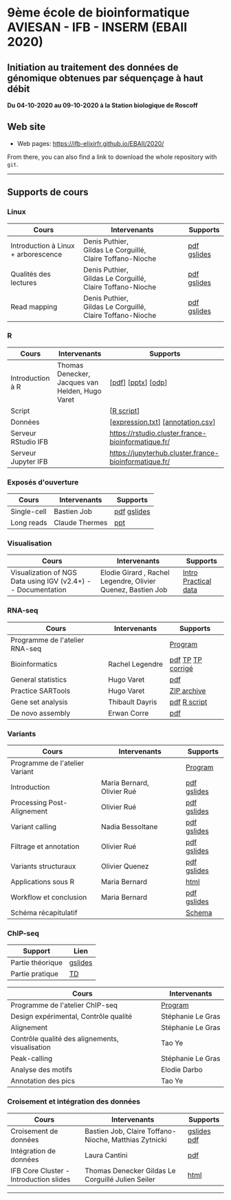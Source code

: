 
# 9ème école de bioinformatique AVIESAN - IFB - INSERM (EBAII 2020)

## Initiation au traitement des données de génomique obtenues par séquençage à haut débit

**Du 04-10-2020 au 09-10-2020 à la Station biologique de Roscoff**


## Web site

- Web pages: <https://ifb-elixirfr.github.io/EBAII/2020/>

From there, you can also find a link to download the whole repository with `git`.

****

## Supports de cours

### Linux

| Cours | Intervenants | Supports |
|----------------------------------|--------------|----------|
| Introduction à Linux + arborescence| Denis Puthier, Gildas Le Corguillé, Claire Toffano-Nioche |  [pdf](intro_linux/intro_linux_ebaii_2020.pdf) [gslides](https://docs.google.com/presentation/d/1acl8ekE_FwzWbYlct8dEG-IeFV0d99UaHUJJWse0S5s/edit?usp=sharing) |
| Qualités des lectures | Denis Puthier, Gildas Le Corguillé, Claire Toffano-Nioche | [pdf](preprocessing_mapping/preprocessing_mapping_ebaii_2020.pdf) [gslides](https://docs.google.com/presentation/d/1YSa5WAL2g85e4R0qDvc2g1w4MFZfbVj82ZaS-X_2Ivs/edit?usp=sharing) |
| Read mapping | Denis Puthier, Gildas Le Corguillé, Claire Toffano-Nioche | [pdf](preprocessing_mapping/preprocessing_mapping_ebaii_2020.pdf) [gslides](https://docs.google.com/presentation/d/1YSa5WAL2g85e4R0qDvc2g1w4MFZfbVj82ZaS-X_2Ivs/edit?usp=sharing) |

### R

| Cours | Intervenants | Supports |
|-----------------------|--------------|-------------------------------------|
| Introduction à R | Thomas Denecker, Jacques van Helden, Hugo Varet | [[pdf](R/Intro_R_2020.pdf)] [[pptx](R/Intro_R_2020.pptx)] [[odp](R/Intro_R_2020.odp)] |
| Script  | | [[R script](R/script_intro_R_2020.r)] |
| Données | | [[expression.txt](R/expression.txt)] [[annotation.csv](R/annotation.csv)] |
| Serveur RStudio IFB | | <https://rstudio.cluster.france-bioinformatique.fr/> |
| Serveur Jupyter IFB | | <https://jupyterhub.cluster.france-bioinformatique.fr/> |

### Exposés d'ouverture

| Cours | Intervenants | Supports |
|----------------------------------|--------------|----------|
| Single-cell | Bastien Job | [pdf](single_cell/Intro_Single-Cell_20201005.pdf) [gslides](https://drive.google.com/file/d/1eFYJ-kRoUnYg_iCZG5pLd6zFDT6br0V8/view?usp=sharing) |
| Long reads | Claude Thermes | [ppt](long_reads/20201006_THERMES_ROSCOFF9_V3.pptx) |

### Visualisation

| Cours | Intervenants | Supports |
|----------------------------------|--------------|----------|
| Visualization of NGS Data using IGV (v2.4+) -- Documentation | Elodie Girard , Rachel Legendre, Olivier Quenez, Bastien Job| [Intro](IGV/IGV.html) [Practical](IGV/IGV_practical.html) [data](IGV/data_igv.zip) |


### RNA-seq

| Cours | Intervenants | Supports |
|----------------------------------|------------------|----------|
| Programme de l'atelier RNA-seq | |  [Program](RNA-seq/) |
| Bioinformatics | Rachel Legendre | [pdf](RNA-seq/EBAI2020_RNAseq.pdf) [TP](RNA-seq/runme.sh) [TP corrigé](RNA-seq/runme_corrected.sh)|
| General statistics | Hugo Varet | [pdf](RNA-seq/RNASeq_differential_analysis.pdf) |
| Practice SARTools | Hugo Varet | [ZIP archive](RNA-seq/TP_differential_analysis/Practice_SARTools.zip) |
| Gene set analysis | Thibault Dayris | [pdf](RNA-seq/GSEA/GSEA.pdf) [R script](RNA-seq/GSEA/GSEA.R)|
| De novo assembly | Erwan Corre | [pdf](RNA-seq/RNASeq_denovo_EBAII2020_red.pdf)  |

### Variants

| Cours | Intervenants | Supports |
|----------------------------------|------------------|----------|
| Programme de l'atelier Variant | | [Program](DNA-seq/) |
| Introduction  | Maria Bernard, Olivier Rué |[pdf](DNA-seq/1-Introduction-Atelier-Variant.pdf) [gslides](https://docs.google.com/presentation/d/1xOwOgrEDZvF-XV9waKNIpTXbGNLDCb5_APL5gXFSycc/edit?usp=sharing)   |
|  Processing Post-Alignement | Olivier Rué | [pdf](DNA-seq/2-Processing-Post-Alignement.pdf) [gslides](https://docs.google.com/presentation/d/1cfdGX-3rjhNAFGSBsk2NhBU44f7A4lkFeS_8ptdlLEw/edit?usp=sharing) |
| Variant calling | Nadia Bessoltane | [pdf](DNA-seq/3-Variant-calling.pdf) [gslides](https://docs.google.com/presentation/d/1GbfYjfXeeow6wkRRLR0MmDie5OTd1j3Cg02xgfGlUeI/edit?usp=sharing) |
| Filtrage et annotation | Olivier Rué | [pdf](DNA-seq/4-Filtrage-Annotation.pdf) [gslides](https://docs.google.com/presentation/d/17INp7S2o4IDxWOklkThMlut8ij1t4CZWGB8v73vmQc0/edit?usp=sharing) |
| Variants structuraux | Olivier Quenez | [pdf](DNA-seq/5-Variants-Structuraux.pdf) [gslides](https://docs.google.com/presentation/d/17CfyWqUNaCL1LnPgwX8J8srOKzZHlqxQj_e1j0Xy8-w/edit?usp=sharing) |
| Applications sous R | Maria Bernard |[html](DNA-seq/EBAII2020_variants.html)|
| Workflow et conclusion | Maria Bernard | [pdf](DNA-seq/6-Workflow_Conclusion.pdf) [gslides](https://docs.google.com/presentation/d/1nFRswgW8G1IAB-JIqp6D4tX_b94lKCWQ8kre6AZfClo/edit?usp=sharing) |
| Schéma récapitulatif | | [Schema](DNA-seq/variantCalling_pipeline.pdf) |

### ChIP-seq

| Support | Lien |
|----------------------------------|------------------|
| Partie théorique | [gslides](https://docs.google.com/presentation/d/1v1_yncOrakL0vH_GvykNtuChM6TXI0V9c7pruSe9QOA/edit?usp=sharing) |
| Partie pratique | [TD](chip-seq/hands-on/) |

| Cours | Intervenants |
|----------------------------------|------------------|
| Programme de l'atelier ChIP-seq | [Program](chip-seq/) |
| Design expérimental, Contrôle qualité | Stéphanie Le Gras |
| Alignement | Stéphanie Le Gras |
| Contrôle qualité des alignements, visualisation | Tao Ye |
| Peak-calling | Stéphanie Le Gras |
| Analyse des motifs | Elodie Darbo |
| Annotation des pics | Tao Ye |


### Croisement et intégration des données

| Cours | Intervenants | Supports |
|----------------------------------|------------------|----------|
| Croisement de données | Bastien Job, Claire Toffano-Nioche, Matthias Zytnicki | [gslides](https://docs.google.com/presentation/d/15qE95kW9H6fAha-2LnCVpMZxEwUDKZyedESeopzR704/edit?usp=sharing) [pdf](croisement_donnees/Cours.pdf) |
| Intégration de données | Laura Cantini |[pdf](croisement_donnees/CANTINI_NGS_AVIESAN_IFB.pdf) |
| IFB Core Cluster - Introduction slides | Thomas Denecker Gildas Le Corguillé Julien Seiler |[html](https://ifb-elixirfr.gitlab.io/cluster/trainings/slurm/index.html#1) |
*****
